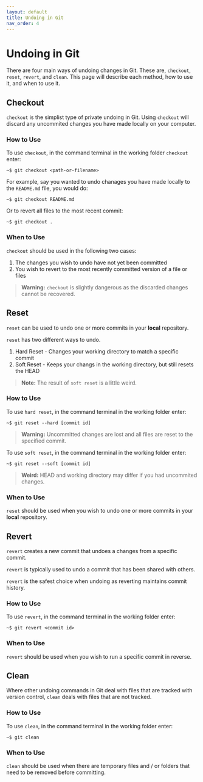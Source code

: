 ```yaml
---
layout: default
title: Undoing in Git
nav_order: 4
---
```


# Undoing in Git

There are four main ways of undoing changes in Git. These are, `checkout`, `reset`, `revert`, and `clean`. This page will describe each method, how to use it, and when to use it.

## Checkout

`checkout` is the simplist type of private undoing in Git. Using `checkout` will discard any uncommited changes you have made locally on your computer.

### How to Use

To use `checkout`, in the command terminal in the working folder `checkout` enter:

```console
~$ git checkout <path-or-filename>
```

For example, say you wanted to undo chanages you have made locally to the `README.md` file, you would do:

```console
~$ git checkout README.md
```

Or to revert all files to the most recent commit:

```console
~$ git checkout .
```

### When to Use
`checkout` should be used in the following two cases:

1. The changes you wish to undo have not yet been committed
2. You wish to revert to the most recently committed version of a file or files 

> **Warning:**
> `checkout` is slightly dangerous as the discarded changes cannot be recovered.

## Reset

`reset` can be used to undo one or more commits in your **local** repository.

`reset` has two different ways to undo.

1. Hard Reset - Changes your working directory to match a specific commit
2. Soft Reset - Keeps your changs in the working directory, but still resets the HEAD

> **Note:** The result of `soft reset` is a little weird.

### How to Use

To use `hard reset`, in the command terminal in the working folder enter:

```console
~$ git reset --hard [commit id]
```
> **Warning:**
> Uncommitted changes are lost and all files are reset to the specified commit.

To use `soft reset`, in the command terminal in the working folder enter:

```console
~$ git reset --soft [commit id]
```
> **Weird:**
> HEAD and working directory may differ if you had uncommited changes.

### When to Use

`reset` should be used when you wish to undo one or more commits in your **local** repository.

## Revert

`revert` creates a new commit that undoes a changes from a specific commit.

`revert` is typically used to undo a commit that has been shared with others.

`revert` is the safest choice when undoing as reverting maintains commit history.

### How to Use

To use `revert`, in the command terminal in the working folder enter:
```console
~$ git revert <commit id>
```

### When to Use

`revert` should be used when you wish to run a specific commit in reverse.

## Clean

Where other undoing commands in Git deal with files that are tracked with version control, `clean` deals with files that are not tracked.

### How to Use

To use `clean`, in the command terminal in the working folder enter:
```console
~$ git clean 
```
### When to Use

`clean` should be used when there are temporary files and / or folders that need to be removed before committing.